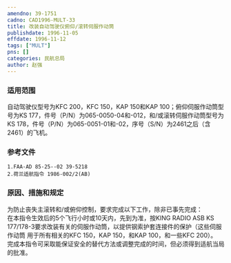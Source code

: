 ```yaml
---
amendno: 39-1751  
cadno: CAD1996-MULT-33  
title: 改装自动驾驶仪俯仰/滚转伺服作动筒  
publishdate: 1996-11-05  
effdate: 1996-11-12  
tags: ["MULT"]  
pns: []  
categories: 民航总局  
author: 赵强  
---
```

  
### 适用范围  
自动驾驶仪型号为KFC 200，KFC 150，KAP 150和KAP 100；俯仰伺服作动筒型号为KS 177，件号（P/N）为065-0050-04和-012，和/或滚转伺服作动筒型号为KS 178，件号（P/N）为065-0051-01和-02，序号（S/N）为2461之后（含2461）的飞机。  
  
<!--more-->  
### 参考文件  
    1.FAA-AD 85-25--02 39-5218  
    2.荷兰适航指令 1986-002/2(AB)  
  
### 原因、措施和规定  
为防止丧失主滚转和/或俯仰控制，要求完成以下工作，除非已事先完成：  
    在本指令生效后的5个飞行小时或10天内，先到为准，按KING RADIO ASB KS 177/178-3要求改装有关的伺服作动筒，以提供钢索护套连接件的保护（这些伺服作动筒 用于所有相关的KFC 150，KAP 150，和KAP 100，和一些KFC 200）。  
    完成本指令可采取能保证安全的替代方法或调整完成的时间，但必须得到适航当局的批准。  
      
